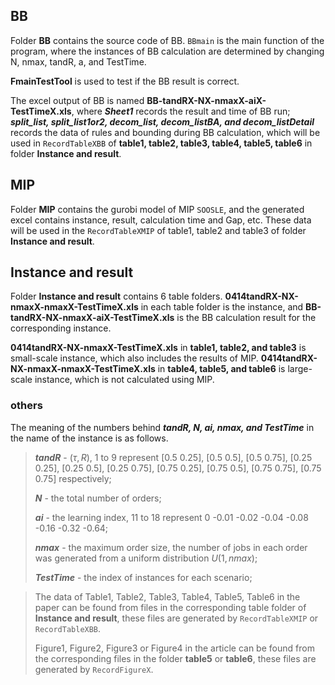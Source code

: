 ##  BB
Folder __BB__ contains the source code of BB. `BBmain` is the main function of the program, where the instances of BB calculation are determined by changing N, nmax, tandR, a, and TestTime.

__FmainTestTool__ is used to test if the BB result is correct.

The excel output of BB is named __BB-tandRX-NX-nmaxX-aiX-TestTimeX.xls__, where ***Sheet1*** records the result and time of BB run; ***split_list, split_list1or2, decom_list, decom_listBA, and decom_listDetail*** records the data of rules and bounding during BB calculation, which will be used in `RecordTableXBB` of __table1, table2, table3, table4, table5, table6__ in folder __Instance and result__.

## MIP
Folder __MIP__ contains the gurobi model of MIP `SOOSLE`, and the generated excel contains instance, result, calculation time and Gap, etc. These data will be used in the `RecordTableXMIP` of table1, table2 and table3 of folder __Instance and result__.

## Instance and result
Folder __Instance and result__ contains 6 table folders. __0414tandRX-NX-nmaxX-nmaxX-TestTimeX.xls__ in each table folder is the instance, and __BB-tandRX-NX-nmaxX-aiX-TestTimeX.xls__ is the BB calculation result for the corresponding instance.

__0414tandRX-NX-nmaxX-TestTimeX.xls__ in __table1, table2, and table3__ is small-scale instance, which also includes the results of MIP. __0414tandRX-NX-nmaxX-nmaxX-TestTimeX.xls__ in __table4, table5, and table6__ is large-scale instance, which is not calculated using MIP.

### others
The meaning of the numbers behind ***tandR, N, ai, nmax, and TestTime*** in the name of the instance is as follows.

> ***tandR*** - $(\tau,R)$, 1 to 9 represent [0.5 0.25], [0.5 0.5], [0.5 0.75], [0.25 0.25], [0.25 0.5], [0.25 0.75], [0.75 0.25], [0.75 0.5], [0.75 0.75], [0.75 0.75] respectively;
> 
> ***N*** - the total number of orders;
> 
> ***ai*** - the learning index, 11 to 18 represent 0 -0.01 -0.02 -0.04 -0.08 -0.16 -0.32 -0.64;
> 
> ***nmax*** - the maximum order size, the number of jobs in each order was generated from a uniform distribution $U(1, nmax)$;
> 
> ***TestTime*** - the index of instances for each scenario;

> The data of Table1, Table2, Table3, Table4, Table5, Table6 in the paper can be found from files in the corresponding table folder of __Instance and result__, these files are generated by `RecordTableXMIP` or `RecordTableXBB`.
> 
> Figure1, Figure2, Figure3 or Figure4 in the article can be found from the corresponding files in the folder __table5__ or __table6__, these files are generated by `RecordFigureX`.
